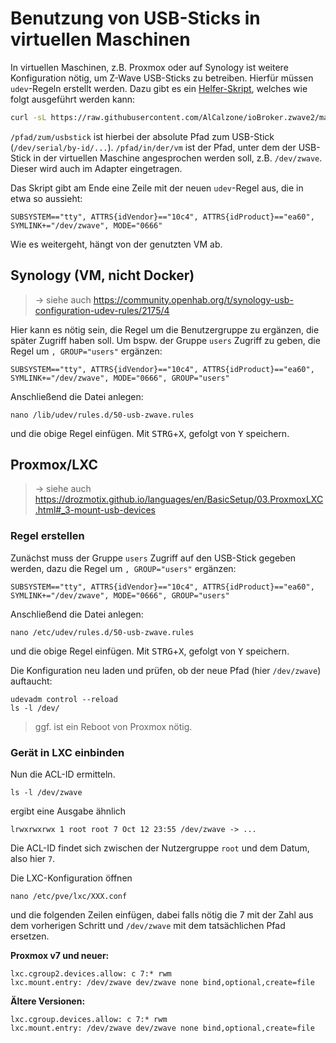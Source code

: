 # Benutzung von USB-Sticks in virtuellen Maschinen

In virtuellen Maschinen, z.B. Proxmox oder auf Synology ist weitere Konfiguration nötig, um Z-Wave USB-Sticks zu betreiben. Hierfür müssen `udev`-Regeln erstellt werden. Dazu gibt es ein [Helfer-Skript](https://raw.githubusercontent.com/AlCalzone/ioBroker.zwave2/master/docs/udev.sh), welches wie folgt ausgeführt werden kann:

```bash
curl -sL https://raw.githubusercontent.com/AlCalzone/ioBroker.zwave2/master/docs/udev.sh | bash -s -- /pfad/zum/usbstick /pfad/in/der/vm
```

`/pfad/zum/usbstick` ist hierbei der absolute Pfad zum USB-Stick (`/dev/serial/by-id/...`).
`/pfad/in/der/vm` ist der Pfad, unter dem der USB-Stick in der virtuellen Maschine angesprochen werden soll, z.B. `/dev/zwave`. Dieser wird auch im Adapter eingetragen.

Das Skript gibt am Ende eine Zeile mit der neuen `udev`-Regel aus, die in etwa so aussieht:

```
SUBSYSTEM=="tty", ATTRS{idVendor}=="10c4", ATTRS{idProduct}=="ea60", SYMLINK+="/dev/zwave", MODE="0666"
```

Wie es weitergeht, hängt von der genutzten VM ab.

## Synology (VM, nicht Docker)

> → siehe auch https://community.openhab.org/t/synology-usb-configuration-udev-rules/2175/4

Hier kann es nötig sein, die Regel um die Benutzergruppe zu ergänzen, die später Zugriff haben soll. Um bspw. der Gruppe `users` Zugriff zu geben, die Regel um `, GROUP="users"` ergänzen:

```
SUBSYSTEM=="tty", ATTRS{idVendor}=="10c4", ATTRS{idProduct}=="ea60", SYMLINK+="/dev/zwave", MODE="0666", GROUP="users"
```

Anschließend die Datei anlegen:

```
nano /lib/udev/rules.d/50-usb-zwave.rules
```

und die obige Regel einfügen. Mit <kbd>STRG</kbd>+<kbd>X</kbd>, gefolgt von <kbd>Y</kbd> speichern.

## Proxmox/LXC

> → siehe auch https://drozmotix.github.io/languages/en/BasicSetup/03.ProxmoxLXC.html#_3-mount-usb-devices

### Regel erstellen

Zunächst muss der Gruppe `users` Zugriff auf den USB-Stick gegeben werden, dazu die Regel um `, GROUP="users"` ergänzen:

```
SUBSYSTEM=="tty", ATTRS{idVendor}=="10c4", ATTRS{idProduct}=="ea60", SYMLINK+="/dev/zwave", MODE="0666", GROUP="users"
```

Anschließend die Datei anlegen:

```
nano /etc/udev/rules.d/50-usb-zwave.rules
```

und die obige Regel einfügen. Mit <kbd>STRG</kbd>+<kbd>X</kbd>, gefolgt von <kbd>Y</kbd> speichern.

Die Konfiguration neu laden und prüfen, ob der neue Pfad (hier `/dev/zwave`) auftaucht:

```
udevadm control --reload
ls -l /dev/
```

> ggf. ist ein Reboot von Proxmox nötig.

### Gerät in LXC einbinden

Nun die ACL-ID ermitteln.

```
ls -l /dev/zwave
```

ergibt eine Ausgabe ähnlich

```
lrwxrwxrwx 1 root root 7 Oct 12 23:55 /dev/zwave -> ...
```

Die ACL-ID findet sich zwischen der Nutzergruppe `root` und dem Datum, also hier `7`.

Die LXC-Konfiguration öffnen

```
nano /etc/pve/lxc/XXX.conf
```

und die folgenden Zeilen einfügen, dabei falls nötig die 7 mit der Zahl aus dem vorherigen Schritt und `/dev/zwave` mit dem tatsächlichen Pfad ersetzen.

**Proxmox v7 und neuer:**

```
lxc.cgroup2.devices.allow: c 7:* rwm
lxc.mount.entry: /dev/zwave dev/zwave none bind,optional,create=file
```

**Ältere Versionen:**

```
lxc.cgroup.devices.allow: c 7:* rwm
lxc.mount.entry: /dev/zwave dev/zwave none bind,optional,create=file
```
